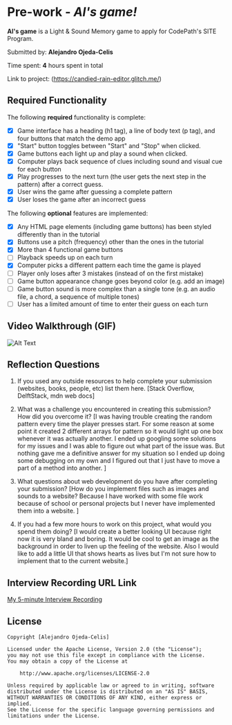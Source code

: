 # Pre-work - _Al's game!_

**Al's game** is a Light & Sound Memory game to apply for CodePath's SITE Program.

Submitted by: **Alejandro Ojeda-Celis**

Time spent: **4** hours spent in total

Link to project: (https://candied-rain-editor.glitch.me/)

## Required Functionality

The following **required** functionality is complete:

- [X] Game interface has a heading (h1 tag), a line of body text (p tag), and four buttons that match the demo app
- [X] "Start" button toggles between "Start" and "Stop" when clicked.
- [X] Game buttons each light up and play a sound when clicked.
- [X] Computer plays back sequence of clues including sound and visual cue for each button
- [X] Play progresses to the next turn (the user gets the next step in the pattern) after a correct guess.
- [X] User wins the game after guessing a complete pattern
- [X] User loses the game after an incorrect guess

The following **optional** features are implemented:

- [X] Any HTML page elements (including game buttons) has been styled differently than in the tutorial
- [X] Buttons use a pitch (frequency) other than the ones in the tutorial
- [X] More than 4 functional game buttons
- [ ] Playback speeds up on each turn
- [X] Computer picks a different pattern each time the game is played
- [ ] Player only loses after 3 mistakes (instead of on the first mistake)
- [ ] Game button appearance change goes beyond color (e.g. add an image)
- [ ] Game button sound is more complex than a single tone (e.g. an audio file, a chord, a sequence of multiple tones)
- [ ] User has a limited amount of time to enter their guess on each turn

## Video Walkthrough (GIF)

![Alt Text](https://i.imgur.com/Kxfxlzr.gif)

## Reflection Questions

1. If you used any outside resources to help complete your submission (websites, books, people, etc) list them here.
   [Stack Overflow, DelftStack, mdn web docs]

2. What was a challenge you encountered in creating this submission? How did you overcome it? 
   [I was having trouble creating the random pattern every time the player presses start. For some reason at some point it created 2 different arrays for pattern so it would light up one box whenever it was actually another. I ended up googling some solutions for my issues and I was able to figure out what part of the issue was. But nothing gave me a definitive answer for my situation so I ended up doing some debugging on my own and I figured out that I just have to move a part of a method into another. ]

3. What questions about web development do you have after completing your submission?
   [How do you implement files such as images and sounds to a website? Because I have worked with some file work because of school or personal projects but I never have implemented them into a website. ]

4. If you had a few more hours to work on this project, what would you spend them doing?
   [I would create a better looking UI because right now it is very bland and boring. It would be cool to get an image as the background in order to liven up the feeling of the website. Also I would like to add a little UI that shows hearts as lives but I'm not sure how to implement that to the current website.]

## Interview Recording URL Link

[My 5-minute Interview Recording](https://youtu.be/dlp9ME-qF_w)

## License

    Copyright [Alejandro Ojeda-Celis]

    Licensed under the Apache License, Version 2.0 (the "License");
    you may not use this file except in compliance with the License.
    You may obtain a copy of the License at

        http://www.apache.org/licenses/LICENSE-2.0

    Unless required by applicable law or agreed to in writing, software
    distributed under the License is distributed on an "AS IS" BASIS,
    WITHOUT WARRANTIES OR CONDITIONS OF ANY KIND, either express or implied.
    See the License for the specific language governing permissions and
    limitations under the License.
